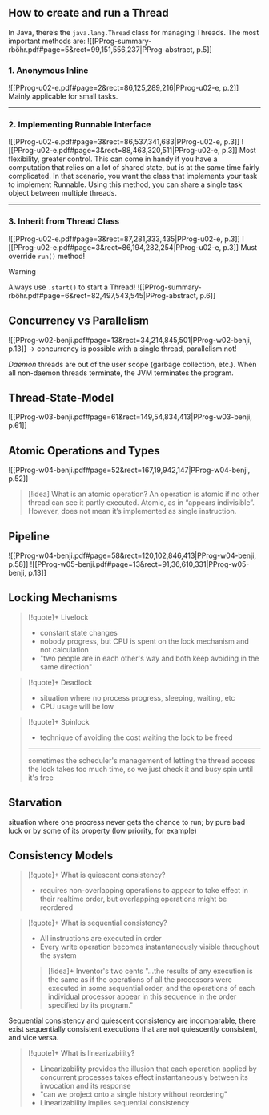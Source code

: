 
## How to create and run a Thread

In Java, there’s the `java.lang.Thread` class for managing Threads. The most important methods are:
![[PProg-summary-rböhr.pdf#page=5&rect=99,151,556,237|PProg-abstract, p.5]]

### 1. Anonymous Inline
![[PProg-u02-e.pdf#page=2&rect=86,125,289,216|PProg-u02-e, p.2]]
Mainly applicable for small tasks.

___
### 2. Implementing Runnable Interface
![[PProg-u02-e.pdf#page=3&rect=86,537,341,683|PProg-u02-e, p.3]]
![[PProg-u02-e.pdf#page=3&rect=88,463,320,511|PProg-u02-e, p.3]]
Most flexibility, greater control. This can come in handy if you have a computation that relies on a lot of shared state, but is at the same time fairly complicated. In that scenario, you want the class that implements your task to implement Runnable. Using this method, you can share a single task object between multiple threads.

___
### 3. Inherit from Thread Class
![[PProg-u02-e.pdf#page=3&rect=87,281,333,435|PProg-u02-e, p.3]]
![[PProg-u02-e.pdf#page=3&rect=86,194,282,254|PProg-u02-e, p.3]]
Must override `run()` method!


>[!warning]
>Always use `.start()` to start a Thread!
![[PProg-summary-rböhr.pdf#page=6&rect=82,497,543,545|PProg-abstract, p.6]]



## Concurrency vs Parallelism 

![[PProg-w02-benji.pdf#page=13&rect=34,214,845,501|PProg-w02-benji, p.13]]
→ concurrency is possible with a single thread, parallelism not! 

*Daemon* threads are out of the user scope (garbage collection, etc.). When all non-daemon threads terminate, the JVM terminates the program.



## Thread-State-Model

![[PProg-w03-benji.pdf#page=61&rect=149,54,834,413|PProg-w03-benji, p.61]]



## Atomic Operations and Types

![[PProg-w04-benji.pdf#page=52&rect=167,19,942,147|PProg-w04-benji, p.52]]

>[!idea] What is an atomic operation?
>An operation is atomic if no other thread can see it partly executed. Atomic, as in “appears indivisible”. However, does not mean it’s implemented as single instruction.



## Pipeline
![[PProg-w04-benji.pdf#page=58&rect=120,102,846,413|PProg-w04-benji, p.58]]
![[PProg-w05-benji.pdf#page=13&rect=91,36,610,331|PProg-w05-benji, p.13]]







## Locking Mechanisms

>[!quote]+ Livelock
>- constant state changes
>- nobody progress, but CPU is spent on the lock mechanism and not calculation
>- "two people are in each other's way and both keep avoiding in the same direction"


>[!quote]+ Deadlock
>- situation where no process progress, sleeping, waiting, etc
>- CPU usage will be low


>[!quote]+ Spinlock
>- technique of avoiding the cost waiting the lock to be freed
>___
>sometimes the scheduler's management of letting the thread access the lock takes too much time, so we just check it and busy spin until it's free








## Starvation
situation where one procress never gets the chance to run; by pure bad luck or by some of its property (low priority, for example)



## Consistency Models

>[!quote]+ What is quiescent consistency?
>- requires non-overlapping operations to appear to take effect in their realtime order, but overlapping operations might be reordered


>[!quote]+ What is sequential consistency?
>- All instructions are executed in order
>- Every write operation becomes instantaneously visible throughout the system
>>[!idea]+ Inventor's two cents
>> "...the results of any execution is the same as if the operations of all the processors were executed in some sequential order, and the operations of each individual processor appear in this sequence in the order specified by its program."


Sequential consistency and quiescent consistency are incomparable, there exist sequentially consistent executions that are not quiescently consistent, and vice versa.


>[!quote]+ What is linearizability?
>- Linearizability provides the illusion that each operation applied by concurrent processes takes effect instantaneously between its invocation and its response
>- "can we project onto a single history without reordering"
>- Linearizability implies sequential consistency

